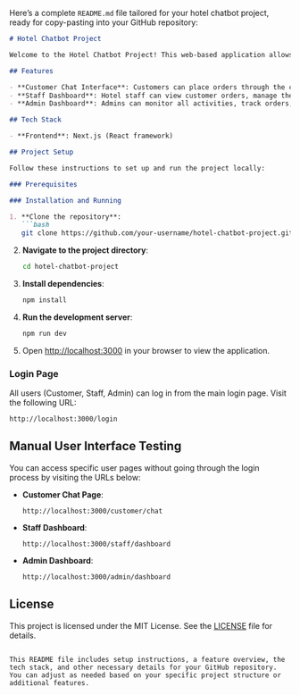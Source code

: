 Here’s a complete `README.md` file tailored for your hotel chatbot project, ready for copy-pasting into your GitHub repository:

```md
# Hotel Chatbot Project

Welcome to the Hotel Chatbot Project! This web-based application allows hotels to manage customer service efficiently using a chatbot system. The project provides three types of user interfaces: one for customers, one for hotel staff, and one for admins.

## Features

- **Customer Chat Interface**: Customers can place orders through the chatbot system, which are linked to their room and booking number.
- **Staff Dashboard**: Hotel staff can view customer orders, manage their status, and mark them as completed.
- **Admin Dashboard**: Admins can monitor all activities, track orders, and oversee the overall system.

## Tech Stack

- **Frontend**: Next.js (React framework)

## Project Setup

Follow these instructions to set up and run the project locally:

### Prerequisites

### Installation and Running

1. **Clone the repository**:
   ```bash
   git clone https://github.com/your-username/hotel-chatbot-project.git
   ```

2. **Navigate to the project directory**:
   ```bash
   cd hotel-chatbot-project
   ```

3. **Install dependencies**:
   ```bash
   npm install
   ```

4. **Run the development server**:
   ```bash
   npm run dev
   ```

5. Open [http://localhost:3000](http://localhost:3000) in your browser to view the application.

### Login Page

All users (Customer, Staff, Admin) can log in from the main login page. Visit the following URL:
```
http://localhost:3000/login
```

## Manual User Interface Testing

You can access specific user pages without going through the login process by visiting the URLs below:

- **Customer Chat Page**:
  ```
  http://localhost:3000/customer/chat
  ```

- **Staff Dashboard**:
  ```
  http://localhost:3000/staff/dashboard
  ```

- **Admin Dashboard**:
  ```
  http://localhost:3000/admin/dashboard
  ```



## License

This project is licensed under the MIT License. See the [LICENSE](LICENSE) file for details.
```

This README file includes setup instructions, a feature overview, the tech stack, and other necessary details for your GitHub repository. You can adjust as needed based on your specific project structure or additional features.
